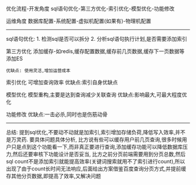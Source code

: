 优化流程-开发角度
sql语句优化-第三方优化-索引优化-模型优化-功能修改

运维角度
数据库配置-系统配置-虚拟机配置(如果有)-物理机配置

------------------------------------------

sql语句优化:
    1. 检测sql是否可以拆分
    2. 分析sql语句执行计划,是否需要添加索引

第三方优化
    添加缓存-如redis,缓存配置数据,缓存前几页数据,缓存下一页数据等
    添加ES

    优缺点: 使用灵活,增加运营成本
  
索引优化
    可增加查询效率
    优缺点:索引自身优缺点

模型优化
    模型重构,主要是达到查询减少关联查询
    优缺点:影响最大,可最大程度优化

功能修改
    优缺点:一击必杀,同时也是伤筋动骨
    
------------------------------------------

总结:
    提到sql优化,不要动不动就是加索引,索引增加存储负荷,降低写入效率,并不是万灵药.
    要具体问题具体分析,
        比方说有些可以缓存用户前几页查询,很多时候用户只是点到这个功能看一下,而非真正要进行查询,添加缓存功能可以降低数据库压力,然后还要审核下功能设计是否妥当,
        比方之前分页前端需要用到分页总数,然后sql count不是添加索引就能提高效率(关键词搜索就用不了索引进行count),所以出现了由于count长时间无法响应,后面给出方案借鉴百度查询分页方式,并提前缓存其他分页数据,即提高了效率,又解决问题
